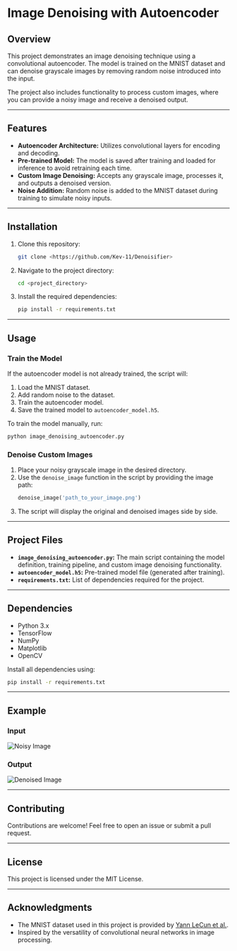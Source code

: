 # Image Denoising with Autoencoder

## Overview
This project demonstrates an image denoising technique using a convolutional autoencoder. The model is trained on the MNIST dataset and can denoise grayscale images by removing random noise introduced into the input.

The project also includes functionality to process custom images, where you can provide a noisy image and receive a denoised output.

---

## Features
- **Autoencoder Architecture:** Utilizes convolutional layers for encoding and decoding.
- **Pre-trained Model:** The model is saved after training and loaded for inference to avoid retraining each time.
- **Custom Image Denoising:** Accepts any grayscale image, processes it, and outputs a denoised version.
- **Noise Addition:** Random noise is added to the MNIST dataset during training to simulate noisy inputs.

---

## Installation
1. Clone this repository:
   ```bash
   git clone <https://github.com/Kev-11/Denoisifier>
   ```
2. Navigate to the project directory:
   ```bash
   cd <project_directory>
   ```
3. Install the required dependencies:
   ```bash
   pip install -r requirements.txt
   ```

---

## Usage
### Train the Model
If the autoencoder model is not already trained, the script will:
1. Load the MNIST dataset.
2. Add random noise to the dataset.
3. Train the autoencoder model.
4. Save the trained model to `autoencoder_model.h5`.

To train the model manually, run:
```bash
python image_denoising_autoencoder.py
```

### Denoise Custom Images
1. Place your noisy grayscale image in the desired directory.
2. Use the `denoise_image` function in the script by providing the image path:
   ```python
   denoise_image('path_to_your_image.png')
   ```
3. The script will display the original and denoised images side by side.

---

## Project Files
- **`image_denoising_autoencoder.py`:** The main script containing the model definition, training pipeline, and custom image denoising functionality.
- **`autoencoder_model.h5`:** Pre-trained model file (generated after training).
- **`requirements.txt`:** List of dependencies required for the project.

---

## Dependencies
- Python 3.x
- TensorFlow
- NumPy
- Matplotlib
- OpenCV

Install all dependencies using:
```bash
pip install -r requirements.txt
```

---

## Example
### Input
![Noisy Image](example_noisy_image.png)

### Output
![Denoised Image](example_denoised_image.png)

---

## Contributing
Contributions are welcome! Feel free to open an issue or submit a pull request.

---

## License
This project is licensed under the MIT License.

---

## Acknowledgments
- The MNIST dataset used in this project is provided by [Yann LeCun et al.](http://yann.lecun.com/exdb/mnist/).
- Inspired by the versatility of convolutional neural networks in image processing.

